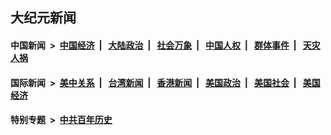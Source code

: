 ## 大纪元新闻

#### 中国新闻 &nbsp;>&nbsp; [中国经济](indexes/ncid283/README.md?03100045) &nbsp;| &nbsp; [大陆政治](indexes/ncid277/README.md?03100045) &nbsp;| &nbsp; [社会万象](indexes/ncid282/README.md?03100045) &nbsp;| &nbsp; [中国人权](indexes/ncid278/README.md?03100045) &nbsp;| &nbsp; [群体事件](indexes/ncid279/README.md?03100045) &nbsp;| &nbsp; [天灾人祸](indexes/ncid280/README.md?03100045)

#### 国际新闻 &nbsp;>&nbsp; [美中关系](indexes/nf1412576/README.md?03100045) &nbsp;| &nbsp; [台湾新闻](indexes/ncid1349361/README.md?03100045) &nbsp;| &nbsp; [香港新闻](indexes/ncid1349362/README.md?03100045) &nbsp;| &nbsp; [美国政治](indexes/ncid1078159/README.md?03100045) &nbsp;| &nbsp; [美国社会](indexes/ncid1078160/README.md?03100045) &nbsp;| &nbsp; [美国经济](indexes/ncid1078158/README.md?03100045)

#### 特别专题 &nbsp;>&nbsp; [中共百年历史](https://github.com/epoch-news/epoch-special/blob/master/README.md?03100045)  
